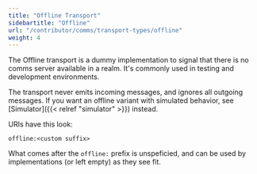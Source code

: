 ```yaml
---
title: "Offline Transport"
sidebartitle: "Offline"
url: "/contributor/comms/transport-types/offline"
weight: 4
---
```

The Offline transport is a dummy implementation to signal that there is no comms server available in a realm. It's commonly used in testing and development environments.

The transport never emits incoming messages, and ignores all outgoing messages. If you want an offline variant with simulated behavior, see [Simulator]({{< relref "simulator" >}}) instead.

URIs have this look:

```
offline:<custom suffix>
```

What comes after the `offline:` prefix is unspeficied, and can be used by implementations (or left empty) as they see fit.